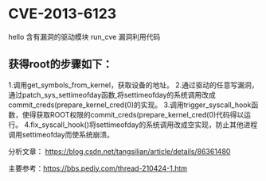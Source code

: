 # CVE-2013-6123

hello 含有漏洞的驱动模块
run_cve 漏洞利用代码

## 获得root的步骤如下：
1.调用get_symbols_from_kernel，获取设备的地址。
2.通过驱动的任意写漏洞，通过patch_sys_settimeofday函数,将settimeofday的系统调用改成commit_creds(prepare_kernel_cred(0)的实现。
3.调用trigger_syscall_hook函数，使得获取ROOT权限的commit_creds(prepare_kernel_cred(0)代码得以运行。
4.fix_syscall_hook()将settimeofday的系统调用改成空实现，防止其他进程调用settimeofday而使系统崩溃。



分析文章：
https://blog.csdn.net/tangsilian/article/details/86361480

主要参考：https://bbs.pediy.com/thread-210424-1.htm


